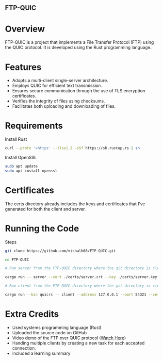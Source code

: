 ## FTP-QUIC

# Overview

FTP-QUIC is a project that implements a File Transfer Protocol (FTP) using the QUIC protocol. It is developed using the Rust programming language.

# Features

- Adopts a multi-client single-server architecture.
- Employs QUIC for efficient text transmission.
- Ensures secure communication through the use of TLS encryption certificates.
- Verifies the integrity of files using checksums.
- Facilitates both uploading and downloading of files.

# Requirements

Install Rust

```bash
curl --proto '=https' --tlsv1.2 -sSf https://sh.rustup.rs | sh
```

Install OpenSSL

```bash
sudo apt update
sudo apt install openssl
```

# Certificates

The certs directory already includes the keys and certificates that I’ve generated for both the client and server.

# Running the Code

Steps

```bash
git clone https://github.com/vishalh08/FTP-QUIC.git

cd FTP-QUIC

# Run server from the FTP-QUIC directory where the git directory is cloned

cargo run -- server --cert ./certs/server.crt --key ./certs/server.key

# Run client from the FTP-QUIC directory where the git directory is cloned (use separate terminal)

cargo run --bin quicrs -- client --address 127.0.0.1 --port 54321 --cert ./certs/ca.cert
```

# Extra Credits

- Used systems programming language (Rust)
- Uploaded the source code on GitHub
- Video demo of the FTP over QUIC protocol ([Watch Here](https://youtu.be/1BJ5SHsx2hk))
- Handing multiple clients by creating a new task for each accepted connection.
- Included a learning summary
